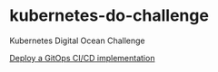 # kubernetes-do-challenge
Kubernetes Digital Ocean Challenge

[Deploy a GitOps CI/CD implementation](https://www.digitalocean.com/community/pages/kubernetes-challenge#anchor--challenges)
